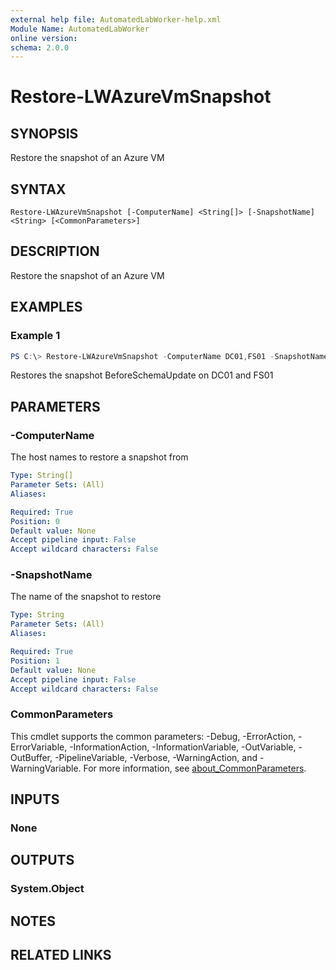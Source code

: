 ```yaml
---
external help file: AutomatedLabWorker-help.xml
Module Name: AutomatedLabWorker
online version:
schema: 2.0.0
---
```


# Restore-LWAzureVmSnapshot

## SYNOPSIS
Restore the snapshot of an Azure VM

## SYNTAX

```
Restore-LWAzureVmSnapshot [-ComputerName] <String[]> [-SnapshotName] <String> [<CommonParameters>]
```

## DESCRIPTION
Restore the snapshot of an Azure VM

## EXAMPLES

### Example 1
```powershell
PS C:\> Restore-LWAzureVmSnapshot -ComputerName DC01,FS01 -SnapshotName BeforeSchemaUpdate
```

Restores the snapshot BeforeSchemaUpdate on DC01 and FS01

## PARAMETERS

### -ComputerName
The host names to restore a snapshot from

```yaml
Type: String[]
Parameter Sets: (All)
Aliases:

Required: True
Position: 0
Default value: None
Accept pipeline input: False
Accept wildcard characters: False
```

### -SnapshotName
The name of the snapshot to restore

```yaml
Type: String
Parameter Sets: (All)
Aliases:

Required: True
Position: 1
Default value: None
Accept pipeline input: False
Accept wildcard characters: False
```

### CommonParameters
This cmdlet supports the common parameters: -Debug, -ErrorAction, -ErrorVariable, -InformationAction, -InformationVariable, -OutVariable, -OutBuffer, -PipelineVariable, -Verbose, -WarningAction, and -WarningVariable. For more information, see [about_CommonParameters](http://go.microsoft.com/fwlink/?LinkID=113216).

## INPUTS

### None

## OUTPUTS

### System.Object
## NOTES

## RELATED LINKS
